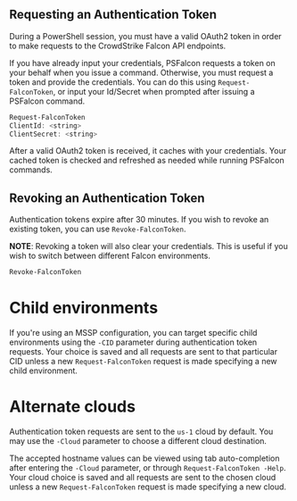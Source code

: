 ## Requesting an Authentication Token
During a PowerShell session, you must have a valid OAuth2 token in order to make requests to the CrowdStrike Falcon API endpoints.

If you have already input your credentials, PSFalcon requests a token on your behalf when you issue a command. Otherwise, you must request a token and provide the credentials. You can do this using `Request-FalconToken`, or input your Id/Secret when prompted after issuing a PSFalcon command.

```powershell
Request-FalconToken
ClientId: <string>
ClientSecret: <string>
```

After a valid OAuth2 token is received, it caches with your credentials. Your cached token is checked and refreshed as needed while running PSFalcon commands.

## Revoking an Authentication Token

Authentication tokens expire after 30 minutes. If you wish to revoke an existing token, you can use `Revoke-FalconToken`.

**NOTE**: Revoking a token will also clear your credentials. This is useful if you wish to switch between different Falcon environments.

```powershell
Revoke-FalconToken
```

# Child environments
If you're using an MSSP configuration, you can target specific child environments using the `-CID` parameter during authentication token requests. Your choice is saved and all requests are sent to that particular CID unless a new `Request-FalconToken` request is made specifying a new child environment.

# Alternate clouds
Authentication token requests are sent to the `us-1` cloud by default. You may use the `-Cloud` parameter to choose a different cloud destination.

The accepted hostname values can be viewed using tab auto-completion after entering the `-Cloud` parameter, or through `Request-FalconToken -Help`. Your cloud choice is saved and all requests are sent to the chosen cloud unless a new `Request-FalconToken` request is made specifying a new cloud.